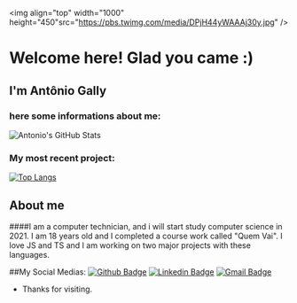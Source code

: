 <img align="top" width="1000" height="450"src="https://pbs.twimg.com/media/DPjH44yWAAAj30y.jpg" />
 
# Welcome here! Glad you came :)
 
## I'm Antônio Gally
### here some informations about me: 
 
![Antonio's GitHub Stats](https://github-readme-stats.vercel.app/api?username=AntonioGally&show_icons=true&theme=radical&include_all_commits=true)
### My most recent project: 
 [![Top Langs](https://github-readme-stats.vercel.app/api/top-langs/?username=AntonioGally&layout=demo)](https://github.com/AntonioGally/QuemVai_Front-End)
 
## About me 

####I am a computer technician, and i will start study computer science in 2021. I am 18 years old and I completed a course work called "Quem Vai". I love JS and TS and I am working on two major projects with these languages.

##My Social Medias:
[![Github Badge](https://img.shields.io/badge/-Github-000?style=flat-square&logo=Github&logoColor=white&link=https://github.com/AntonioGally)](https://github.com/AntonioGally)
[![Linkedin Badge](https://img.shields.io/badge/-LinkedIn-blue?style=flat-square&logo=Linkedin&logoColor=white&link=https://www.linkedin.com/in/antônio-gally-089bab180/)](https://www.linkedin.com/in/antônio-gally-089bab180/)
[![Gmail Badge](https://img.shields.io/badge/-Gmail-c14438?style=flat-square&logo=Gmail&logoColor=white&link=mailto:antonio.gally@gmail.com)](mailto:antonio.gally@gmail.com)
 
- Thanks for visiting. 
 
